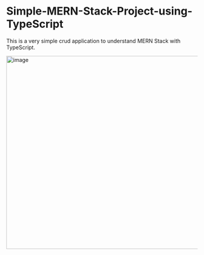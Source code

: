 # Simple-MERN-Stack-Project-using-TypeScript

This is a very simple crud application to understand MERN Stack with TypeScript.

<img width="1440" height="509" alt="image" src="https://github.com/user-attachments/assets/eb393f82-c8d8-47ed-b570-ca913ad2cbca" />
